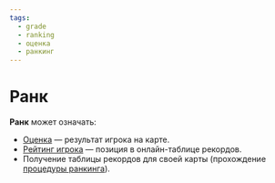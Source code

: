 ```yaml
---
tags:
  - grade
  - ranking
  - оценка
  - ранкинг
---
```


# Ранк

**Ранк** может означать:

- [Оценка](/wiki/Gameplay/Grade) — результат игрока на карте.
- [Рейтинг игрока](/wiki/Ranking) — позиция в онлайн-таблице рекордов.
- Получение таблицы рекордов для своей карты (прохождение [процедуры ранкинга](/wiki/Beatmap_ranking_procedure)).
